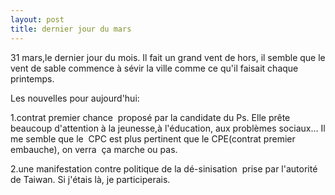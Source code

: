 ```yaml
---
layout: post
title: dernier jour du mars
---
```


31 mars,le dernier jour du mois. Il fait un grand vent de hors, il semble que le vent de sable commence à sévir la ville comme ce qu'il faisait chaque printemps.

Les nouvelles pour aujourd'hui:

1.contrat premier chance  proposé par la candidate du Ps. Elle prête beaucoup d'attention à la jeunesse,à l'éducation, aux problèmes sociaux… Il me semble que le  CPC est plus pertinent que le CPE(contrat premier embauche), on verra  ça marche ou pas.

2.une manifestation contre politique de la dé-sinisation  prise par l'autorité de Taiwan. Si j'étais là, je participerais.
